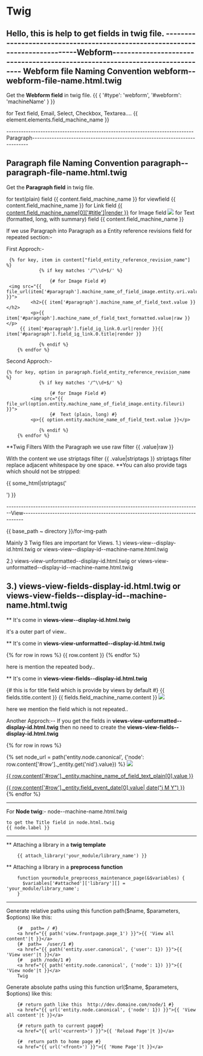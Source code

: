 # Twig
Hello, this is help to get fields in twig file.
------------------------------------------------------------------------------Webform-----------------------------------------------------------------------------
Webform file Naming Convention **webform--webform-file-name.html.twig**
-----------------------------------------------------------------------
Get the **Webform field** in twig file.
        {{ { '#type': 'webform', '#webform': 'machineName' } }}
        
for Text field, Email, Select, Checkbox, Textarea....     {{ element.elements.field_machine_name }}

-----------------------------------------------------------------------------Paragraph----------------------------------------------------------------------------
        
Paragraph file Naming Convention **paragraph--paragraph-file-name.html.twig**
----------------------------------------------------------------------------
Get the **Paragraph field** in twig file.

for text(plain) field                             {{ content.field_machine_name }}
for viewfield                                     {{ content.field_machine_name }}
for Link field                                 <a href="{{ content.field_machine_name[0]['#url']|render }}">{{ content.field_machine_name[0]['#title']|render }}</a> 
for Image field                                   <img src="{{ file_url(paragraph.field_right_branch[0].entity.uri.value) }}">
for Text (formatted, long, with summary) field    {{ content.field_machine_name }}

If we use Paragraph into Paragraph as a Entity reference revisions field for repeated section:-

First Approch:-

     {% for key, item in content["field_entity_reference_revision_name"] %}
                {% if key matches '/^\\d+$/' %}
                
                    {# for Image Field #}                      
     <img src="{{ file_url(item['#paragraph'].machine_name_of_field_image.entity.uri.value) }}">
             <h2>{{ item['#paragraph'].machine_name_of_field_text.value }}</h2>
             <p>{{ item['#paragraph'].machine_name_of_field_text_formatted.value|raw }}</p>
	     {{ item['#paragraph'].field_ig_link.0.url|render }}{{ item['#paragraph'].field_ig_link.0.title|render }}
             
                {% endif %}
		{% endfor %}
    
Second Approch:-

    {% for key, option in paragraph.field_entity_reference_revision_name %}
                {% if key matches '/^\\d+$/' %}
                
                    {# for Image Field #}                      
             <img src="{{ file_url(option.entity.machine_name_of_field_image.entity.fileuri) }}">
                    {# 	Text (plain, long) #}
             <p>{{ option.entity.machine_name_of_field_text.value }}</p>
             
                {% endif %}
		{% endfor %}
    
**Twig Filters
With the Paragraph we use raw filter {{ .value|raw }}

With the content we use striptags filter {{ .value|striptags }}
striptags filter replace adjacent whitespace by one space.
**You can also provide tags which should not be stripped:

{{ some_html|striptags('<br><p>') }}


--------------------------------------------------------------------------------View------------------------------------------------------------------------------
           
{{ base_path ~ directory }}/for-img-path
  
Mainly 3 Twig files are important for Views.
1.)     views-view--display-id.html.twig
                       or
        views-view--display-id--machine-name.html.twig

2.)     views-view-unformatted--display-id.html.twig
                      or
        views-view-unformatted--display-id--machine-name.html.twig
  
3.)     views-view-fields-display-id.html.twig
                      or
        views-view-fields--display-id--machine-name.html.twig
------------------------------------------------------------------
  
**  It's come in **views-view--display-id.html.twig**
  
  <section class="">
    <div class="container">
    </div>
  </section>
  
  it's a outer part of view..
  
**  It's come in **views-view-unformatted--display-id.html.twig**
  
  {% for row in rows %}
    {{ row.content }}
  {% endfor %}
  
  here is mention the repeated body..
  
**  It's come in **views-view-fields--display-id.html.twig**  
  
  <div class="col-md-4">
	{# this is for title field which is provide by views by default #} 
	{{ fields.title.content }}
      {{ fields.field_machine_name.content }}
      <img src="{{ file_url(row._entity.field_headerbild.entity.field_media_image.entity.uri.value) }}">
  </div>
  
  here we mention the field which is not repeated..
  
  
 Another Approch:--
    If you get the fields in **views-view-unformatted--display-id.html.twig**
    then no need to create the **views-view-fields--display-id.html.twig**
    
{% for row in rows %}
 <div class="col-lg-6 col-md-6 col-sm-12">
		<div class="event-card">
		  {% set node_url =  path('entity.node.canonical', {'node': row.content['#row']._entity.get('nid').value}) %}
        <a href="{{ node_url }}">
              <img class="" src="{{ file_url(row.content['#row']._entity.machine_name_of_field_image.entity.uri.value) }}">
            <div class="card-body">
                  <p class="event-card-text">{{ row.content['#row']._entity.machine_name_of_field_text_plain[0].value }}</p>
                  {{ row.content['#row']._entity.field_event_date[0].value| date("j M Y") }}
            </div>
        </a> 
		</div>
	</div>
{% endfor %}
    
------------------------------------------------------------------------------------------------------------------------------------------------------------------
For **Node twig**:-
	node--machine-name.html.twig
	
	to get the Title field in node.html.twig
	{{ node.label }}
	
-------------------------------------

** Attaching a library in a **twig template**

		{{ attach_library('your_module/library_name') }}


** Attaching a library in a **preprocess function**

		function yourmodule_preprocess_maintenance_page(&$variables) {
		  $variables['#attached']['library'][] =  'your_module/library_name';
		}

             
------------------------------------

Generate relative paths
	using this function  path($name, $parameters, $options) like this:

		{#   path= / #}
		<a href="{{ path('view.frontpage.page_1') }}">{{ 'View all content'|t }}</a>
		{#  path=  /user/1 #}
		<a href="{{ path('entity.user.canonical', {'user': 1}) }}">{{ 'View user'|t }}</a>
		{#   path /node/1 #}
		<a href="{{ path('entity.node.canonical', {'node': 1}) }}">{{ 'View node'|t }}</a>
		Twig
		
Generate absolute  paths
	using this function  url($name, $parameters, $options) like this:

		{# return path like this  http://dev.domaine.com/node/1 #}
		<a href="{{ url('entity.node.canonical', {'node': 1}) }}">{{ 'View all content'|t }}</a>

		{# return path to current page#}
		<a href="{{ url('<current>') }}">{{ 'Reload Page'|t }}</a>

		{#  return path to home page #}
		<a href="{{ url('<front>') }}">{{ 'Home Page'|t }}</a>

